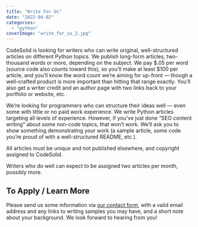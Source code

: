 ```yaml
---
title: "Write For Us"
date: "2022-04-02"
categories: 
  - "python"
coverImage: "write_for_us_2.jpg"
---
```


CodeSolid is looking for writers who can write original, well-structured articles on different Python topics. We publish long-form articles, two-thousand words or more, depending on the subject. We pay $.05 per word (source code also counts toward this), so you’ll make at least $100 per article, and you’ll know the word count we’re aiming for up-front — though a well-crafted product is more important than hitting that range exactly. You’ll also get a writer credit and an author page with two links back to your portfolio or website, etc.

We’re looking for programmers who can structure their ideas well — even some with little or no paid work experience. We write Python articles targeting all levels of experience. However, if you’ve just done “SEO content writing” about some non-code topics, that won’t work. We’ll ask you to show something demonstrating your work (a sample article, some code you’re proud of with a well-structured README, etc.).

All articles must be unique and not published elsewhere, and copyright assigned to CodeSolid.

Writers who do well can expect to be assigned two articles per month, possibly more.

## To Apply / Learn More

Please send us some information via [our contact form](https://codesolid.com/contact), with a valid email address and any links to writing samples you may have, and a short note about your background. We look forward to hearing from you!
